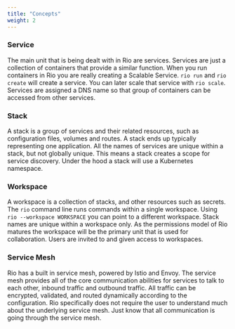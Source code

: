```yaml
---
title: "Concepts"
weight: 2
---
```


### Service

The main unit that is being dealt with in Rio are services.  Services are just a collection of containers that provide a
similar function.  When you run containers in Rio you are really creating a Scalable Service.  `rio run` and `rio create` will
create a service.  You can later scale that service with `rio scale`.  Services are assigned a DNS name so that group
of containers can be accessed from other services.

### Stack

A stack is a group of services and their related resources, such as configuration files, volumes and routes.  A stack
ends up typically representing one application.  All the names of services are unique within a stack, but not globally
unique.  This means a stack creates a scope for service discovery.  Under the hood a stack will use a Kubernetes
namespace.

### Workspace

A workspace is a collection of stacks, and other resources such as secrets. The `rio` command line runs commands within
a single workspace.  Using `rio --workspace WORKSPACE` you can point to a different workspace.  Stack names are unique
within a workspace only.  As the permissions model of Rio matures the workspace will be the primary unit that is used
for collaboration.  Users are invited to and given access to workspaces.

### Service Mesh

Rio has a built in service mesh, powered by Istio and Envoy.  The service mesh provides all of the core communication
abilities for services to talk to each other, inbound traffic and outbound traffic.  All traffic can be encrypted,
validated, and routed dynamically according to the configuration.  Rio specifically does not require the user to
understand much about the underlying service mesh.  Just know that all communication is going through the service mesh.


